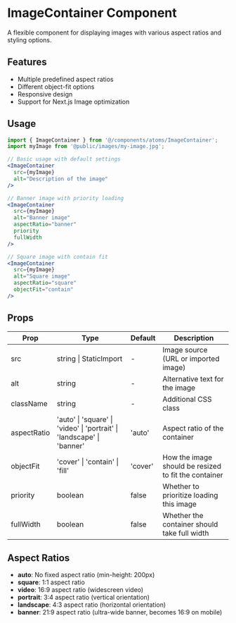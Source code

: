 # ImageContainer Component

A flexible component for displaying images with various aspect ratios and styling options.

## Features

- Multiple predefined aspect ratios
- Different object-fit options
- Responsive design
- Support for Next.js Image optimization

## Usage

```jsx
import { ImageContainer } from '@/components/atoms/ImageContainer';
import myImage from '@public/images/my-image.jpg';

// Basic usage with default settings
<ImageContainer
  src={myImage}
  alt="Description of the image"
/>

// Banner image with priority loading
<ImageContainer
  src={myImage}
  alt="Banner image"
  aspectRatio="banner"
  priority
  fullWidth
/>

// Square image with contain fit
<ImageContainer
  src={myImage}
  alt="Square image"
  aspectRatio="square"
  objectFit="contain"
/>
```

## Props

| Prop        | Type                                                                   | Default | Description                                          |
| ----------- | ---------------------------------------------------------------------- | ------- | ---------------------------------------------------- |
| src         | string \| StaticImport                                                 | -       | Image source (URL or imported image)                 |
| alt         | string                                                                 | -       | Alternative text for the image                       |
| className   | string                                                                 | -       | Additional CSS class                                 |
| aspectRatio | 'auto' \| 'square' \| 'video' \| 'portrait' \| 'landscape' \| 'banner' | 'auto'  | Aspect ratio of the container                        |
| objectFit   | 'cover' \| 'contain' \| 'fill'                                         | 'cover' | How the image should be resized to fit the container |
| priority    | boolean                                                                | false   | Whether to prioritize loading this image             |
| fullWidth   | boolean                                                                | false   | Whether the container should take full width         |

## Aspect Ratios

- **auto**: No fixed aspect ratio (min-height: 200px)
- **square**: 1:1 aspect ratio
- **video**: 16:9 aspect ratio (widescreen video)
- **portrait**: 3:4 aspect ratio (vertical orientation)
- **landscape**: 4:3 aspect ratio (horizontal orientation)
- **banner**: 21:9 aspect ratio (ultra-wide banner, becomes 16:9 on mobile)
